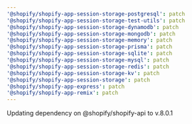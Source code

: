 ```yaml
---
'@shopify/shopify-app-session-storage-postgresql': patch
'@shopify/shopify-app-session-storage-test-utils': patch
'@shopify/shopify-app-session-storage-dynamodb': patch
'@shopify/shopify-app-session-storage-mongodb': patch
'@shopify/shopify-app-session-storage-memory': patch
'@shopify/shopify-app-session-storage-prisma': patch
'@shopify/shopify-app-session-storage-sqlite': patch
'@shopify/shopify-app-session-storage-mysql': patch
'@shopify/shopify-app-session-storage-redis': patch
'@shopify/shopify-app-session-storage-kv': patch
'@shopify/shopify-app-session-storage': patch
'@shopify/shopify-app-express': patch
'@shopify/shopify-app-remix': patch
---
```


Updating dependency on @shopify/shopify-api to v.8.0.1
